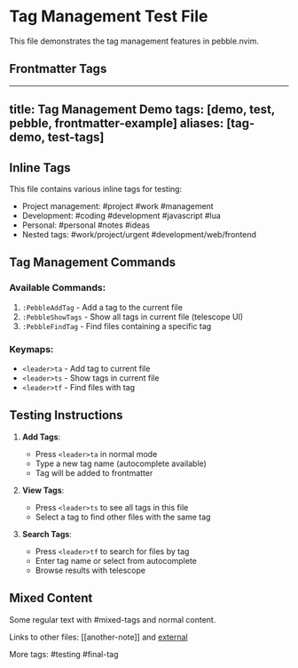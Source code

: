 # Tag Management Test File

This file demonstrates the tag management features in pebble.nvim.

## Frontmatter Tags
---
title: Tag Management Demo
tags: [demo, test, pebble, frontmatter-example]
aliases: [tag-demo, test-tags]
---

## Inline Tags

This file contains various inline tags for testing:

- Project management: #project #work #management
- Development: #coding #development #javascript #lua
- Personal: #personal #notes #ideas
- Nested tags: #work/project/urgent #development/web/frontend

## Tag Management Commands

### Available Commands:
1. `:PebbleAddTag` - Add a tag to the current file
2. `:PebbleShowTags` - Show all tags in current file (telescope UI)
3. `:PebbleFindTag` - Find files containing a specific tag

### Keymaps:
- `<leader>ta` - Add tag to current file
- `<leader>ts` - Show tags in current file  
- `<leader>tf` - Find files with tag

## Testing Instructions

1. **Add Tags**:
   - Press `<leader>ta` in normal mode
   - Type a new tag name (autocomplete available)
   - Tag will be added to frontmatter

2. **View Tags**:
   - Press `<leader>ts` to see all tags in this file
   - Select a tag to find other files with the same tag

3. **Search Tags**:
   - Press `<leader>tf` to search for files by tag
   - Enter tag name or select from autocomplete
   - Browse results with telescope

## Mixed Content

Some regular text with #mixed-tags and normal content.

Links to other files: [[another-note]] and [external](https://example.com)

More tags: #testing #final-tag